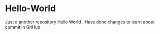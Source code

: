 # Hello-World
Just a another repository
Hello World . Have done changes to learn about commit in GitHub
